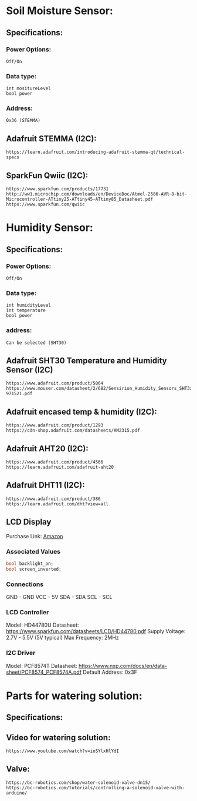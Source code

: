 # Soil Moisture Sensor:

## Specifications:
### Power Options: 
    Off/On
### Data type: 
    int mositureLevel
    bool power
### Address: 
    0x36 (STEMMA)


## Adafruit STEMMA (I2C):
    https://learn.adafruit.com/introducing-adafruit-stemma-qt/technical-specs

## SparkFun Qwiic (I2C):
    https://www.sparkfun.com/products/17731
    http://ww1.microchip.com/downloads/en/DeviceDoc/Atmel-2586-AVR-8-bit-Microcontroller-ATtiny25-ATtiny45-ATtiny85_Datasheet.pdf
    https://www.sparkfun.com/qwiic

# Humidity Sensor:

## Specifications: 
### Power Options: 
    Off/On
### Data type:
    int humidityLevel
    int temperature
    bool power
### address: 
    Can be selected (SHT30)

## Adafruit SHT30 Temperature and Humidity Sensor (I2C)
    https://www.adafruit.com/product/5064
    https://www.mouser.com/datasheet/2/682/Sensirion_Humidity_Sensors_SHT3x_Datasheet_digital-971521.pdf

## Adafruit encased temp & humidity (I2C):
    https://www.adafruit.com/product/1293
    https://cdn-shop.adafruit.com/datasheets/AM2315.pdf

## Adafruit AHT20 (I2C):
    https://www.adafruit.com/product/4566
    https://learn.adafruit.com/adafruit-aht20

## Adafruit DHT11 (I2C):
    https://www.adafruit.com/product/386
    https://learn.adafruit.com/dht?view=all




## LCD Display

Purchase Link: [Amazon](https://www.amazon.com/SunFounder-Serial-Module-Arduino-Mega2560/dp/B01GPUMP9C/ref=sr_1_5?dchild=1&keywords=i2c+lcd&qid=1631548048&sr=8-5)

### Associated Values
```c
bool backlight_on;
bool screen_inverted;
```

### Connections
GND - GND
VCC - 5V
SDA - SDA
SCL - SCL

### LCD Controller
Model: HD44780U
Datasheet: https://www.sparkfun.com/datasheets/LCD/HD44780.pdf
Supply Voltage: 2.7V - 5.5V (5V typical)
Max Frequency: 2MHz

### I2C Driver
Model: PCF8574T
Datasheet: https://www.nxp.com/docs/en/data-sheet/PCF8574_PCF8574A.pdf
Default Address: 0x3F


# Parts for watering solution:

## Specifications:


## Video for watering solution: 
    https://www.youtube.com/watch?v=ioSYlxHlYdI

## Valve:
    https://bc-robotics.com/shop/water-solenoid-valve-dn15/
    https://bc-robotics.com/tutorials/controlling-a-solenoid-valve-with-arduino/
